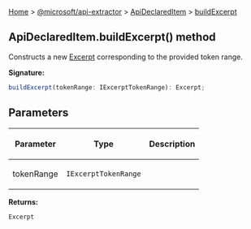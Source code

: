 [Home](./index) &gt; [@microsoft/api-extractor](./api-extractor.md) &gt; [ApiDeclaredItem](./api-extractor.apideclareditem.md) &gt; [buildExcerpt](./api-extractor.apideclareditem.buildexcerpt.md)

## ApiDeclaredItem.buildExcerpt() method

Constructs a new [Excerpt](./api-extractor.excerpt.md) corresponding to the provided token range.

<b>Signature:</b>

```typescript
buildExcerpt(tokenRange: IExcerptTokenRange): Excerpt;
```

## Parameters

|  <p>Parameter</p> | <p>Type</p> | <p>Description</p> |
|  --- | --- | --- |
|  <p>tokenRange</p> | <p>`IExcerptTokenRange`</p> |  |

<b>Returns:</b>

`Excerpt`

